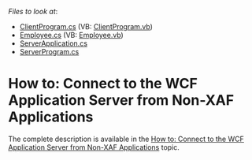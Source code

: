 <!-- default file list -->
*Files to look at*:

* [ClientProgram.cs](./CS/ConsoleClient/ClientProgram.cs) (VB: [ClientProgram.vb](./VB/ConsoleClient/ClientProgram.vb))
* [Employee.cs](./CS/PersistentClassesLibrary/Employee.cs) (VB: [Employee.vb](./VB/PersistentClassesLibrary/Employee.vb))
* [ServerApplication.cs](./CS/SecuredDataServer/ServerApplication.cs)
* [ServerProgram.cs](./CS/SecuredDataServer/ServerProgram.cs)
<!-- default file list end -->
# How to: Connect to the WCF Application Server from Non-XAF Applications


<p>The complete description is available in the <a href="http://documentation.devexpress.com/#Xaf/CustomDocument3559"><u>How to: Connect to the WCF Application Server from Non-XAF Applications</u></a> topic.</p>

<br/>


